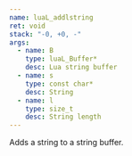 ```yaml
---
name: luaL_addlstring
ret: void
stack: "-0, +0, -"
args:
  - name: B
    type: luaL_Buffer*
    desc: Lua string buffer
  - name: s
    type: const char*
    desc: String
  - name: l
    type: size_t
    desc: String length
---
```


Adds a string to a string buffer.
